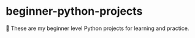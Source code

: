 # beginner-python-projects
🐍 These are my beginner level Python projects for learning and practice.

